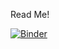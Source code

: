 Read Me!


[![Binder](https://mybinder.org/badge_logo.svg)](https://mybinder.org/v2/gh/fomightez/FelixKrull2my-first-binder/HEAD)